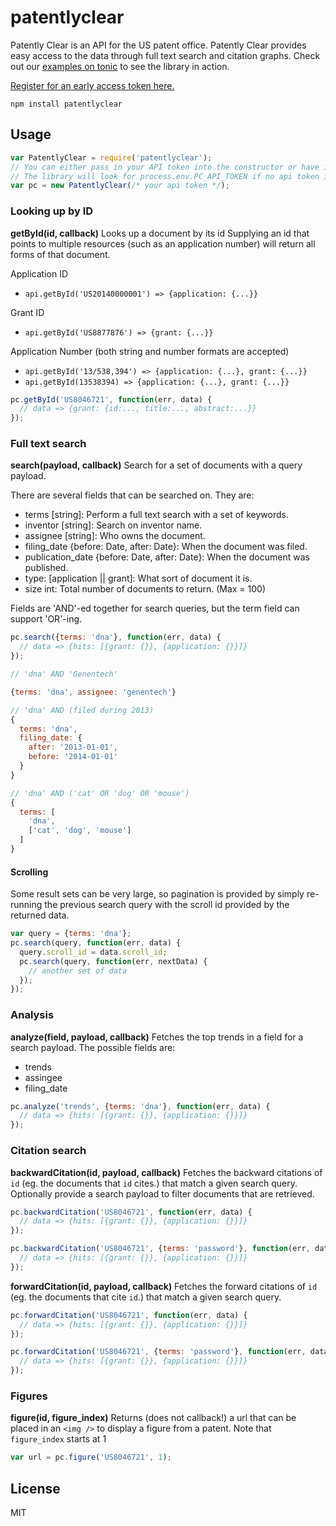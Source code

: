 patentlyclear
===

Patently Clear is an API for the US patent office. Patently Clear provides easy access to the data through full text search and citation graphs. Check out our [examples on tonic](https://tonicdev.com/patentlyclear/) to see the library in action.

[Register for an early access token here.](http://patentlyclear.com/)

`npm install patentlyclear`

Usage
---

```js
var PatentlyClear = require('patentlyclear');
// You can either pass in your API token into the constructor or have it set as an environment variable
// The library will look for process.env.PC_API_TOKEN if no api token is provided.
var pc = new PatentlyClear(/* your api token */);
```

### Looking up by ID

**getById(id, callback)**
Looks up a document by its id
Supplying an id that points to multiple resources (such as an application number)
will return all forms of that document.

Application ID
* `api.getById('US20140000001') => {application: {...}}`

Grant ID
* `api.getById('US8877876') => {grant: {...}}`

Application Number (both string and number formats are accepted)
* `api.getById('13/538,394') => {application: {...}, grant: {...}}`
* `api.getById(13538394) => {application: {...}, grant: {...}}`

```js
pc.getById('US8046721', function(err, data) {
  // data => {grant: {id:..., title:..., abstract:...}}
});
```

### Full text search

**search(payload, callback)**
Search for a set of documents with a query payload.

There are several fields that can be searched on. They are:
* terms [string]: Perform a full text search with a set of keywords.
* inventor [string]: Search on inventor name.
* assignee [string]: Who owns the document.
* filing_date {before: Date, after: Date}: When the document was filed.
* publication_date {before: Date, after: Date}: When the document was published.
* type: [application || grant]: What sort of document it is.
* size int: Total number of documents to return. (Max = 100)

Fields are 'AND'-ed together for search queries, but the term field can support 'OR'-ing.

```js
pc.search({terms: 'dna'}, function(err, data) {
  // data => {hits: [{grant: {}}, {application: {}}]}
});

// 'dna' AND 'Genentech'

{terms: 'dna', assignee: 'genentech'}

// 'dna' AND (filed during 2013)
{
  terms: 'dna',
  filing_date: {
    after: '2013-01-01',
    before: '2014-01-01'
  }
}

// 'dna' AND ('cat' OR 'dog' OR 'mouse')
{
  terms: [
    'dna',
    ['cat', 'dog', 'mouse']
  ]
}

```

#### Scrolling

Some result sets can be very large, so pagination is provided by simply re-running the previous search query with the scroll id provided by the returned data.

```js
var query = {terms: 'dna'};
pc.search(query, function(err, data) {
  query.scroll_id = data.scroll_id;
  pc.search(query, function(err, nextData) {
    // another set of data
  });
});
```

### Analysis

**analyze(field, payload, callback)**
Fetches the top trends in a field for a search payload.
The possible fields are:
* trends
* assingee
* filing_date

```js
pc.analyze('trends', {terms: 'dna'}, function(err, data) {
  // data => {hits: [{grant: {}}, {application: {}}]}
});
```

### Citation search

**backwardCitation(id, payload, callback)**
Fetches the backward citations of `id` (eg. the documents that `id` cites.) that match a given search query.
Optionally provide a search payload to filter documents that are retrieved.

```js
pc.backwardCitation('US8046721', function(err, data) {
  // data => {hits: [{grant: {}}, {application: {}}]}
});

pc.backwardCitation('US8046721', {terms: 'password'}, function(err, data) {
  // data => {hits: [{grant: {}}, {application: {}}]}
});
```

**forwardCitation(id, payload, callback)**
Fetches the forward citations of `id` (eg. the documents that cite `id`.) that match a given search query.

```js
pc.forwardCitation('US8046721', function(err, data) {
  // data => {hits: [{grant: {}}, {application: {}}]}
});

pc.forwardCitation('US8046721', {terms: 'password'}, function(err, data) {
  // data => {hits: [{grant: {}}, {application: {}}]}
});
```

### Figures

**figure(id, figure_index)**
Returns (does not callback!) a url that can be placed in an `<img />` to display a figure from a patent.
Note that `figure_index` starts at 1

```js
var url = pc.figure('US8046721', 1);
```


License
---

MIT

